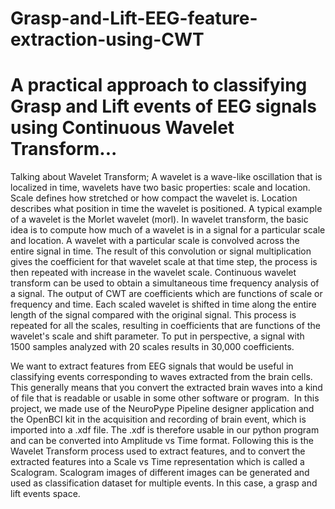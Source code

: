 # Grasp-and-Lift-EEG-feature-extraction-using-CWT
# A practical approach to classifying Grasp and Lift events of EEG signals using Continuous Wavelet Transform...
Talking about Wavelet Transform;
A wavelet is a wave-like oscillation that is localized in time, wavelets have two basic properties: scale and location. Scale defines how stretched or how compact the wavelet is. Location describes what position in time the wavelet is positioned. A typical example of a wavelet is the Morlet wavelet (morl).
In wavelet transform, the basic idea is to compute how much of a wavelet is in a signal for a particular scale and location. A wavelet with a particular scale is convolved across the entire signal in time. The result of this convolution or signal multiplication gives the coefficient for that wavelet scale at that time step, the process is then repeated with increase in the wavelet scale.
Continuous wavelet transform can be used to obtain a simultaneous time frequency analysis of a signal. The output of CWT are coefficients which are functions of scale or frequency and time. Each scaled wavelet is shifted in time along the entire length of the signal compared with the original signal. This process is repeated for all the scales, resulting in coefficients that are functions of the wavelet's scale and shift parameter. To put in perspective, a signal with 1500 samples analyzed with 20 scales results in 30,000 coefficients.

We want to extract features from EEG signals that would be useful in classifying events corresponding to waves extracted from the brain cells. This generally means that you convert the extracted brain waves into a kind of file that is readable or usable in some other software or program. 
In this project, we made use of the NeuroPype Pipeline designer application and the OpenBCI kit in the acquisition and recording of brain event, which is imported into a .xdf file.
The .xdf is therefore usable in our python program and can be converted into Amplitude vs Time format. Following this is the Wavelet Transform process used to extract features, and to convert the extracted features into a Scale vs Time representation which is called a Scalogram. Scalogram images of different images can be generated and used as classification dataset for multiple events. In this case, a grasp and lift events space. 
